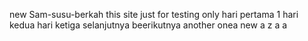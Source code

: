 new Sam-susu-berkah
this site just for testing only
hari pertama 1
hari kedua
hari ketiga
selanjutnya
beerikutnya
another onea
new 
a
z
a
a
